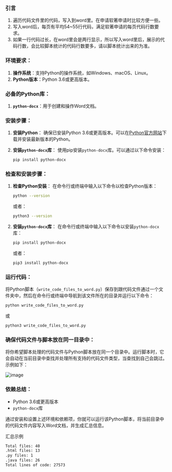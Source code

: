 ### 引言
1. 遍历代码文件里的代码，写入到word里。在申请软著申请时比较方便一些。
2. 写入word后，每页有平均54~55行代码，满足软著申请的每页代码行数要求。
3. 如果一行代码过长，在word里会是两行显示，所以写入word里后，展示的代码行数，会比较脚本统计的代码行数要多，请以脚本统计出来的为准。

### 环境要求：

1. **操作系统**：支持Python的操作系统，如Windows、macOS、Linux。
2. **Python版本**：Python 3.6或更高版本。

### 必备的Python库：

1. **`python-docx`**：用于创建和操作Word文档。

### 安装步骤：

1. **安装Python**：
   确保已安装Python 3.6或更高版本。可以在[Python官方网站](https://www.python.org/downloads/)下载并安装最新版本的Python。

2. **安装`python-docx`库**：
   使用pip安装`python-docx`库。可以通过以下命令安装：
   ```bash
   pip install python-docx
   ```

### 检查和安装步骤：

1. **检查Python安装**：
   在命令行或终端中输入以下命令以检查Python版本：
   ```bash
   python --version
   ```
   或者：
   ```bash
   python3 --version
   ```

2. **安装`python-docx`库**：
   在命令行或终端中输入以下命令以安装`python-docx`库：
   ```bash
   pip install python-docx
   ```
   或者：
   ```bash
   pip3 install python-docx
   ```

### 运行代码：

将Python脚本（`write_code_files_to_word.py`）保存到跟代码文件通过一个文件夹中，然后在命令行或终端中导航到该文件所在的目录并运行以下命令：
```bash
python write_code_files_to_word.py
```
或
```bash
python3 write_code_files_to_word.py
```

### 确保代码文件与脚本放在同一目录中：

将你希望脚本处理的代码文件与Python脚本放在同一个目录中。运行脚本时，它会自动在当前目录中查找并处理所有支持的代码文件类型，当查找到自己会跳过。示例如下：

![image](https://github.com/user-attachments/assets/b9e917a7-746f-4135-a803-a47579debc73)


### 依赖总结：

- Python 3.6或更高版本
- `python-docx`库

通过安装和设置上述环境和依赖项，你就可以运行该Python脚本，将当前目录中的代码文件内容写入Word文档，并生成汇总信息。

汇总示例
```bash
Total files: 40
.html files: 13
.py files: 1
.java files: 26
Total lines of code: 27573
```
